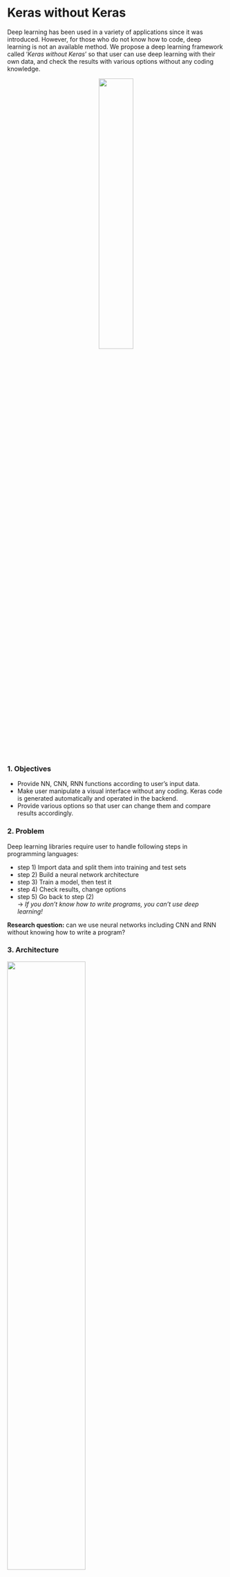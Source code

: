 # Keras without Keras

Deep learning has been used in a variety of applications since it was introduced. However, for those who do not know how to code, deep learning is not an available method. We propose a deep learning framework called ‘*Keras* *without* *Keras*’ so that user can use deep learning with their own data, and check the results with various options without any coding knowledge.

<center><img src="https://github.com/rc1208/Keras-without-Keras/blob/master/resources/framework.png" width="40%"></center>

### 1. Objectives

* Provide NN, CNN, RNN functions according to user’s input data. 
* Make user manipulate a visual interface without any coding. Keras code is generated automatically and operated in the backend.
* Provide various options so that user can change them and compare results accordingly.

### 2. Problem

Deep learning libraries require user to handle following steps in programming languages:

* step 1) Import data and split them into training and test sets
* step 2) Build a neural network architecture
* step 3) Train a model, then test it
* step 4) Check results, change options 
* step 5) Go back to step (2) <br>
→ *If you don’t know how to write programs, you can’t use deep learning!*

**Research question:** can we use neural networks including CNN and RNN without knowing how to write a program?

### 3. Architecture
<img src="https://github.com/rc1208/Keras-without-Keras/blob/master/resources/archi.png" width="60%">

***Frontend***
* *Data upload page (html, python)*: receive user’s data and decide a network type (DNN, CNN, RNN)
* *Build a net page (typescript)*: allow user to decide hyper-params, neural net architecture, and pass them to backend

***Backend***
* Generate a Keras code according to inputs (python)
* Train the network to generate the model
* Save the model to disk
* Send results to frontend

### 4. Result (User's view)
<img src="https://github.com/rc1208/Keras-without-Keras/blob/master/resources/result.png" width="100%">

### 5. How to run

```python
1. Initialize the Python library -> python init_database.py 
2. Run the Node Frontend Server
 - cd to playground folder
 - Install Dependencies -> npm i 
 - Compile the app and place it in the dist/ directory -> npm run build
 - Open a page on your browser -> npm run serve
3. Run the Flask Backend Server
 - To start the server -> python app.py
 - Optional Step: If you want to CURL on the models, run -> python request.py(Comment out the request that you don't want to test)
```




## Softwares required to be installed: ##

### Backend Software Requirements ###

| Software      |  Link         | 
| ------------- |:-------------:| 
| Python 3 or > | [Python-3](https://www.python.org/downloads/) | 
| Flask         | [Flask Homepage](http://flask.pocoo.org/)      | 
| Docker        | [Docker Homepage](https://docs.docker.com/install/)      | 
| Tensorflow    | [Tensorflow Homepage](https://www.tensorflow.org/)      | 
| Keras         | [Keras Homepage](https://keras.io/)                     |
| Tensorflow Serving        |[Tensorflow Serving](https://www.tensorflow.org/tfx/guide/serving)      | 

### Frontend Software Requirements ###

| Software      |  Link         | 
| ------------- |:-------------:| 
| Node.js | [Node Homepage](https://nodejs.org/en/) | 
| Chrome Web Browser > | [Chrome homepage](https://www.google.com/chrome/) | 


### Feed Forward POST JSON ###

```json
curl -i -H "Content-Type: application/json" -X POST -d 
'{"nn_type":"feedforward", 
  "hidden_list":"5 5 1", 
  "inp": "5", 
  "activation_list":"relu relu sigmoid", 
  "optimiser":"adam", 
  "split_value": "0.2", 
  "loss_function": "binary_crossentropy", 
  "data_location":"data/data_new.csv" 
  }' 'http://localhost:3333/api/neural-network/v1.0/'
  ```
  
  ### CNN POST JSON ###
 
```json
curl -i -H "Content-Type: application/json" -X POST -d 
'{"hidden_list":"64 32 4", 
  "inp": "21",
  "kernel_size":"3 3", 
  "activation_list":"relu relu softmax", 
  "epochs":"3", 
  "optimiser":"adam", 
  "split_value": "0.2", 
  "loss_function": "categorical_crossentropy", 
  "data_location":"data/mnist21x21_3789_converted.pklz"}' 'http://localhost:3333/api/neural-network/v1.0/'
```
